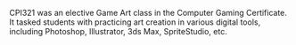 CPI321 was an elective Game Art class in the Computer Gaming Certificate. It tasked students with practicing art creation in various digital tools, including Photoshop, Illustrator, 3ds Max, SpriteStudio, etc.